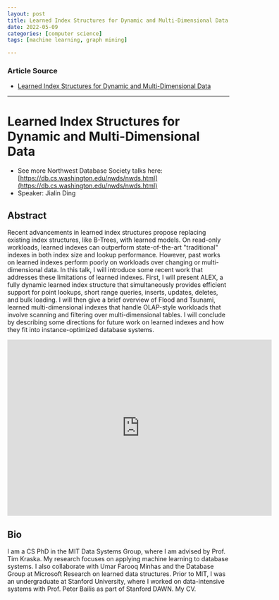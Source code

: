 ```yaml
---
layout: post
title: Learned Index Structures for Dynamic and Multi-Dimensional Data
date: 2022-05-09
categories: [computer science]
tags: [machine learning, graph mining]

---
```


### Article Source

* [Learned Index Structures for Dynamic and Multi-Dimensional Data](https://www.youtube.com/watch?v=Zv04F380hCw)


---

# Learned Index Structures for Dynamic and Multi-Dimensional Data


* See more Northwest Database Society talks here:
[https://db.cs.washington.edu/nwds/nwds.html](https://db.cs.washington.edu/nwds/nwds.html)
* Speaker: Jialin Ding



## Abstract 
Recent advancements in learned index structures propose replacing existing index structures, like B-Trees, with learned models. On read-only workloads, learned indexes can outperform state-of-the-art "traditional" indexes in both index size and lookup performance. However, past works on learned indexes perform poorly on workloads over changing or multi-dimensional data. In this talk, I will introduce some recent work that addresses these limitations of learned indexes. First, I will present ALEX, a fully dynamic learned index structure that simultaneously provides efficient support for point lookups, short range queries, inserts, updates, deletes, and bulk loading. I will then give a brief overview of Flood and Tsunami, learned multi-dimensional indexes that handle OLAP-style workloads that involve scanning and filtering over multi-dimensional tables. I will conclude by describing some directions for future work on learned indexes and how they fit into instance-optimized database systems.

<iframe width="600" height="400" src="https://www.youtube.com/embed/Zv04F380hCw" title="YouTube video player" frameborder="0" allow="accelerometer; autoplay; clipboard-write; encrypted-media; gyroscope; picture-in-picture" allowfullscreen></iframe>

## Bio
I am a CS PhD in the MIT Data Systems Group, where I am advised by Prof. Tim Kraska. My research focuses on applying machine learning to database systems. I also collaborate with Umar Farooq Minhas and the Database Group at Microsoft Research on learned data structures. Prior to MIT, I was an undergraduate at Stanford University, where I worked on data-intensive systems with Prof. Peter Bailis as part of Stanford DAWN. My CV.